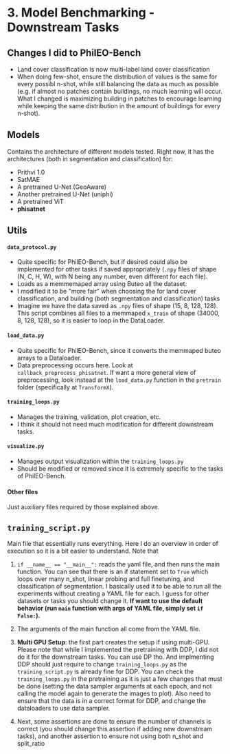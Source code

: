 # 3. Model Benchmarking - Downstream Tasks

## Changes I did to PhilEO-Bench
- Land cover classification is now multi-label land cover classification
- When doing few-shot, ensure the distribution of values is the same for every possibl n-shot, while still balancing the data as much as possible (e.g. if almost no patches contain buildings, no much learning will occur. What I changed is maximizing building in patches to encourage learning while keeping the same distribution in the amount of buildings for every n-shot).

## Models

Contains the architecture of different models tested. Right now, it has the architectures (both in segmentation and classification) for:
- Prithvi 1.0
- SatMAE
- A pretrained U-Net (GeoAware)
- Another pretrained U-Net (uniphi)
- A pretrained ViT
- **phisatnet**

## Utils

#### `data_protocol.py`

- Quite specific for PhilEO-Bench, but if desired could also be implemented for other tasks if saved appropriately (`.npy` files of shape (N, C, H, W), with N being any number, even different for each file).
- Loads as a memmemaped array using Buteo all the dataset.
- I modified it to be "more fair" when choosing the for land cover classification, and building (both segmentation and classification) tasks
- Imagine we have the data saved as `.npy` files of shape (15, 8, 128, 128). This script combines all files to a memmaped `x_train` of shape (34000, 8, 128, 128), so it is easier to loop in the DataLoader.

#### `load_data.py`

- Quite specific for PhilEO-Bench, since it converts the memmaped buteo arrays to a Dataloader.
- Data preprocessing occurs here. Look at `callback_preprocess_phisatnet`. If want a more general view of preprocessing, look instead at the `load_data.py` function in the `pretrain` folder (specifically at `TransformX`).

#### `training_loops.py`

- Manages the training, validation, plot creation, etc.
- I think it should not need much modification for different downstream tasks.

#### `visualize.py`

- Manages output visualization within the `training_loops.py`
- Should be modified or removed since it is extremely specific to the tasks of PhilEO-Bench.


#### Other files

Just auxiliary files required by those explained above. 

## `training_script.py`

Main file that essentially runs everything. Here I do an overview in order of execution so it is a bit easier to understand. Note that 

1. `if __name__ == "__main__":` reads the yaml file, and then runs the main function. You can see that there is an if statement set to `True` which loops over many n_shot, linear probing and full finetuning, and classification of segmentation. I basically used it to be able to run all the experiments without creating a YAML file for each. I guess for other datasets or tasks you should change it. **If want to use the default behavior (run `main` function with args of YAML file, simply set `if False:`).**

2. The arguments of the main function all come from the YAML file.

3. **Multi GPU Setup**: the first part creates the setup if using multi-GPU. Please note that while I implemented the pretraining with DDP, I did not do it for the downstream tasks. You can use DP tho. And implmenting DDP should just require to change `training_loops.py` as the `training_script.py` is already fine for DDP. You can check the `training_loops.py` in the pretraining as it is just a few changes that must be done (setting the data sampler arguments at each epoch, and not calling the model again to generate the images to plot). Also need to ensure that the data is in a correct format for DDP, and change the dataloaders to use data sampler.

4. Next, some assertions are done to ensure the number of channels is correct (you should change this assertion if adding new downstream tasks), and another assertion to ensure not using both n_shot and split_ratio


